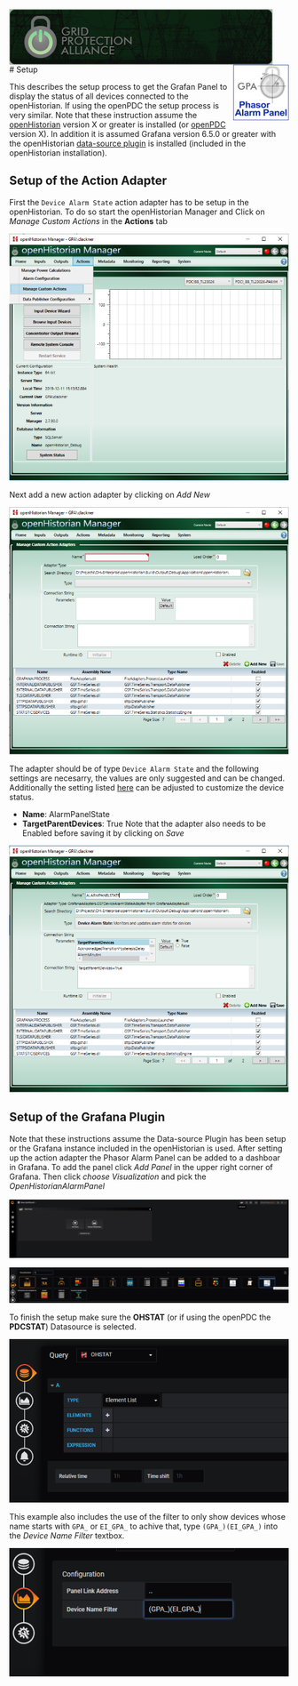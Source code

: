 ﻿<div style="height:100px;">
<img align="left"  style="height:100px" src="./img/GPA.png" alt="Grid Protection Alliance">
<img align="right" style="height:100px" src="./img/PAPanel.png" alt="Phasor Alarm Panel">
</div>
# Setup

This describes the setup process to get the Grafan Panel to display the status of all devices connected to the openHistorian. If using the openPDC the setup process is very similar.
Note that these instruction assume the [openHistorian](https://github.com/gridProtectionAlliance/openHistorian)  version X or greater is installed (or [openPDC](https://github.com/gridProtectionAlliance/openPDC) version X). In addition it is assumed Grafana version 6.5.0 or greater with the openHistorian [data-source plugin](https://grafana.com/grafana/plugins/gridprotectionalliance-openhistorian-datasource/installation) is installed (included in the openHistorian installation).

## Setup of the Action Adapter
First the `Device Alarm State` action adapter has to be setup in the openHistorian. To do so start the openHistorian Manager and Click on *Manage Custom Actions* in the **Actions** tab

![openHistorian Manager](./img/OHManager.PNG)

Next add a new action adapter by clicking on *Add New*

![openHistorian Manager Add New Adapter](./img/NewActionAdapter.PNG)

The adapter should be of type `Device Alarm State` and the following settings are necesarry, the values are only suggested and can be changed. Additionally the setting listed [here](./Setting.md) can be adjusted to customize the device status.
* **Name**: AlarmPanelState
* **TargetParentDevices**: True
Note that the adapter also needs to be Enabled before saving it by clicking on *Save*

![openHistorian Manager Adapter Settings](./img/ActionAdapterSettings.PNG)

## Setup of the Grafana Plugin
Note that these instructions assume the Data-source Plugin has been setup or the Grafana instance included in the openHistorian is used.
After setting up the action adapter the Phasor Alarm Panel can be added to a dashboar in Grafana. To add the panel click *Add Panel* in the upper right corner of Grafana.
Then click *choose Visualization* and pick the *OpenHistorianAlarmPanel*

![Grafana Add Panel](./img/GrafanaAddPanel.PNG)

![Grafana Visualizations](./img/GrafanaPanels.PNG)

To finish the setup make sure the **OHSTAT** (or if using the openPDC the **PDCSTAT**) Datasource is selected.

![Grafana Visualizations](./img/GrafanaDataSourceSelection.PNG)

This example also includes the use of the filter to only show devices whose name starts with `GPA_` or `EI_GPA_` to achive that, type `(GPA_)(EI_GPA_)` into the *Device Name Filter* textbox.

![Grafana Visualizations](./img/FilterExample.PNG)
